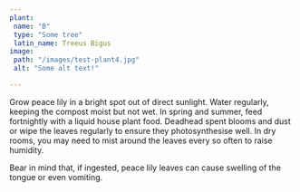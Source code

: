 ```yaml
---
plant:
 name: "B"
 type: "Some tree"
 latin_name: Treeus Bigus
image:
 path: "/images/test-plant4.jpg"
 alt: "Some alt text!"

---
```


Grow peace lily in a bright spot out of direct sunlight. Water regularly, keeping the compost moist but not wet. In spring and summer, feed fortnightly with a liquid house plant food. Deadhead spent blooms and dust or wipe the leaves regularly to ensure they photosynthesise well. In dry rooms, you may need to mist around the leaves every so often to raise humidity.

Bear in mind that, if ingested, peace lily leaves can cause swelling of the tongue or even vomiting.